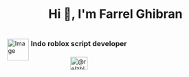 <h1 align="center">Hi 👋, I'm Farrel Ghibran</h1>

<div style="display: flex; justify-content: start; align-items: center; gap: 5px;">
  <img style="width: 50px; height: 50px;" src="https://github.com/farghii/farghii/assets/154765885/107a2315-cee5-469b-9fc1-19181e6ee774" alt="Image" />
  <div style="display: flex; justify-content: start; align-items: center; gap: 5px; flex-direction: column;">
    <h3 align="start">Indo roblox script developer</h3>
    <a href="https://www.youtube.com/@Farrghi" target="blank"><img align="center" src="https://raw.githubusercontent.com/rahuldkjain/github-profile-readme-generator/master/src/images/icons/Social/youtube.svg" alt="@relzblox" height="30" width="40" /></a>
  </div>
</div>
